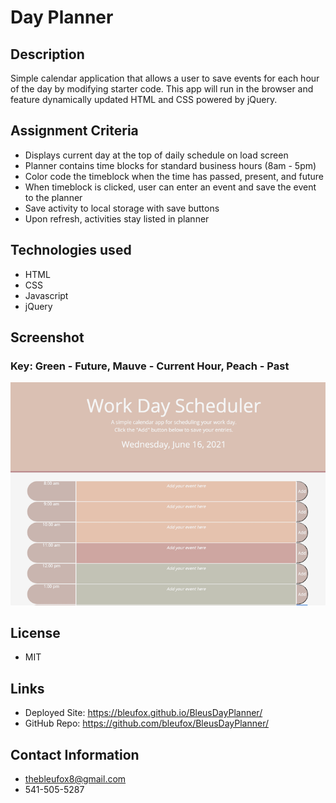# Day Planner

## Description ##

Simple calendar application that allows a user to save events for each hour of the day by modifying starter code. This app will run in the browser and feature dynamically updated HTML and CSS powered by jQuery.

## Assignment Criteria ##

* Displays current day at the top of daily schedule on load screen
* Planner contains time blocks for standard business hours (8am - 5pm)
* Color code the timeblock when the time has passed, present, and future
* When timeblock is clicked, user can enter an event and save the event to the planner
* Save activity to local storage with save buttons
* Upon refresh, activities stay listed in planner

## Technologies used
* HTML
* CSS 
* Javascript
* jQuery

## Screenshot
### Key: Green - Future, Mauve - Current Hour, Peach - Past
![Bleu's Day Planner](images/Screenshot.png)

## License
* MIT

## Links
* Deployed Site: https://bleufox.github.io/BleusDayPlanner/
* GitHub Repo: https://github.com/bleufox/BleusDayPlanner/

## Contact Information
* thebleufox8@gmail.com
* 541-505-5287